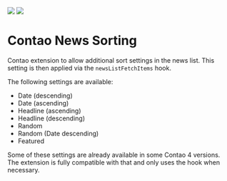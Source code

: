 [![](https://img.shields.io/packagist/v/fritzmg/contao-news-sorting.svg)](https://packagist.org/packages/fritzmg/contao-news-sorting)
[![](https://img.shields.io/packagist/dt/fritzmg/contao-news-sorting.svg)](https://packagist.org/packages/fritzmg/contao-news-sorting)

Contao News Sorting
=====================

Contao extension to allow additional sort settings in the news list. This setting is then applied via the `newsListFetchItems` hook.

The following settings are available:

* Date (descending)
* Date (ascending)
* Headline (ascending)
* Headline (descending)
* Random
* Random (Date descending)
* Featured

Some of these settings are already available in some Contao 4 versions. The extension is fully compatible with that and only uses the hook when necessary.
